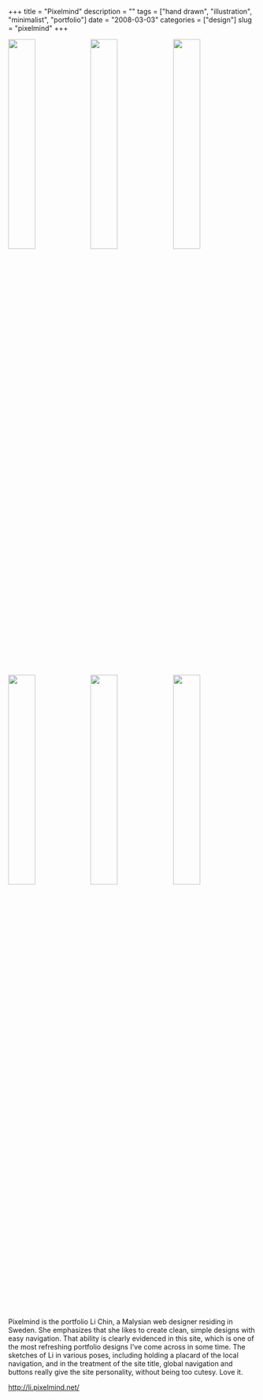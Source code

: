 +++
title = "Pixelmind"
description = ""
tags = ["hand drawn", "illustration", "minimalist", "portfolio"]
date = "2008-03-03"
categories = ["design"]
slug = "pixelmind"
+++


<div id="screens-thumbs" class="clearfix mt1-5">
<a href="http://media.konigi.com/design/pixelmind-1.jpg" class="group" rel="group"><img src="http://media.konigi.com/design/pixelmind-1.png" alt="" class="thumb" style="width: 33%; max-width: 33%;padding: 0 1px 1px 0" /></a><a href="http://media.konigi.com/design/pixelmind-2.jpg" class="group" rel="group"><img src="http://media.konigi.com/design/pixelmind-2.png" alt="" class="thumb" style="width: 33%; max-width: 33%;padding: 0 1px 1px 0" /></a><a href="http://media.konigi.com/design/pixelmind-3.jpg" class="group" rel="group"><img src="http://media.konigi.com/design/pixelmind-3.png" alt="" class="thumb" style="width: 33%; max-width: 33%;padding: 0 1px 1px 0" /></a><a href="http://media.konigi.com/design/pixelmind-4.jpg" class="group" rel="group"><img src="http://media.konigi.com/design/pixelmind-4.png" alt="" class="thumb" style="width: 33%; max-width: 33%;padding: 0 1px 1px 0" /></a><a href="http://media.konigi.com/design/pixelmind-5.jpg" class="group" rel="group"><img src="http://media.konigi.com/design/pixelmind-5.png" alt="" class="thumb" style="width: 33%; max-width: 33%;padding: 0 1px 1px 0" /></a><a href="http://media.konigi.com/design/pixelmind-6.jpg" class="group" rel="group"><img src="http://media.konigi.com/design/pixelmind-6.png" alt="" class="thumb" style="width: 33%; max-width: 33%;padding: 0 1px 1px 0" /></a>
</div>   
<p>Pixelmind is the portfolio Li Chin, a Malysian web designer residing in Sweden. She emphasizes that she likes to create clean, simple designs with easy navigation. That ability is clearly evidenced in this site, which is one of the most refreshing portfolio designs I've come across in some time. The sketches of Li in various poses, including holding a placard of the local navigation, and in the treatment of the site title, global navigation and buttons really give the site personality, without being too cutesy. Love it.</p>
<p><a href="http://li.pixelmind.net/">http://li.pixelmind.net/</a></p>  
